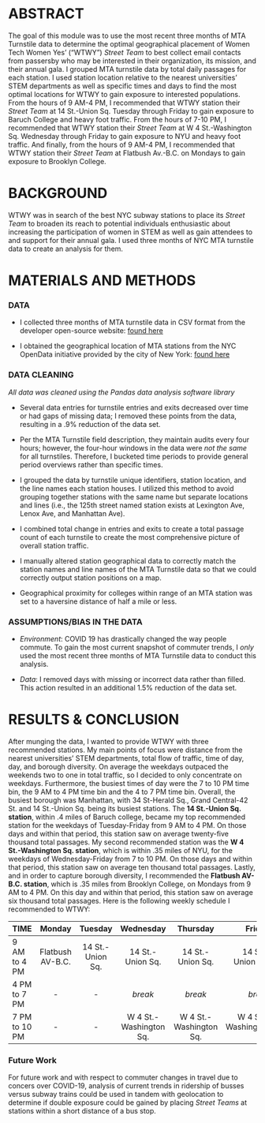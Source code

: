 # ABSTRACT

The goal of this module was to use the most recent three months of MTA Turnstile data to determine the optimal geographical placement of Women Tech Women Yes’ (“WTWY”) *Street Team* to best collect email contacts from passersby who may be interested in their organization, its mission, and their annual gala. I grouped MTA turnstile data by total daily passages for each station. I used station location relative to the nearest universities’ STEM departments as well as specific times and days to find the most optimal locations for WTWY to gain exposure to interested populations. From the hours of 9 AM-4 PM, I recommended that WTWY station their *Street Team* at 14 St.-Union Sq. Tuesday through Friday to gain exposure to Baruch College and heavy foot traffic. From the hours of 7-10 PM, I recommended that WTWY station their *Street Team* at W 4 St.-Washington Sq. Wednesday through Friday to gain exposure to NYU and heavy foot traffic. And finally, from the hours of 9 AM-4 PM, I recommended that WTWY station their *Street Team* at Flatbush Av.-B.C. on Mondays to gain exposure to Brooklyn College.

# BACKGROUND

WTWY was in search of the best NYC subway stations to place its *Street Team* to broaden its reach to potential individuals enthusiastic about increasing the participation of women in STEM as well as gain attendees to and support for their annual gala. I used three months of NYC MTA turnstile data to create an analysis for them.

# MATERIALS AND METHODS

### DATA

- I collected three months of MTA turnstile data in CSV format from the developer open-source website: [found here]( web.mta.info/developers/turnstile.html)

- I obtained the geographical location of MTA stations from the NYC OpenData initiative provided by the city of New York: [found here]( https://data.cityofnewyork.us/Transportation/Subway-Stations/arq3-7z49)

### DATA CLEANING

*All data was cleaned using the Pandas data analysis software library*

- Several data entries for turnstile entries and exits decreased over time or had gaps of missing data; I removed these points from the data, resulting in a .9% reduction of the data set.

- Per the MTA Turnstile field description, they maintain audits every four hours; however, the four-hour windows in the data were *not the same* for all turnstiles. Therefore, I bucketed time periods to provide general period overviews rather than specific times.

- I grouped the data by turnstile unique identifiers, station location, and the line names each station houses. I utilized this method to avoid grouping together stations with the same name but separate locations and lines (i.e., the 125th street named station exists at Lexington Ave, Lenox Ave, and Manhattan Ave).

- I combined total change in entries and exits to create a total passage count of each turnstile to create the most comprehensive picture of overall station traffic.

- I manually altered station geographical data to correctly match the station names and line names of the MTA Turnstile data so that we could correctly output station positions on a map.

- Geographical proximity for colleges within range of an MTA station was set to a haversine distance of half a mile or less.

### ASSUMPTIONS/BIAS IN THE DATA

- *Environment*: COVID 19 has drastically changed the way people commute. To gain the most current snapshot of commuter trends, I *only* used the most recent three months of MTA Turnstile data to conduct this analysis.

- *Data*: I removed days with missing or incorrect data rather than filled. This action resulted in an additional 1.5% reduction of the data set.

# RESULTS & CONCLUSION
After munging the data, I wanted to provide WTWY with three recommended stations. My main points of focus were distance from the nearest universities’ STEM departments, total flow of traffic, time of day, day, and borough diversity. On average the weekdays outpaced the weekends two to one in total traffic, so I decided to only concentrate on weekdays. Furthermore, the busiest times of day were the 7 to 10 PM time bin, the 9 AM to 4 PM time bin and the 4 to 7 PM time bin. Overall, the busiest borough was Manhattan, with 34 St-Herald Sq., Grand Central-42 St. and 14 St.-Union Sq. being its busiest stations. The **14 St.-Union Sq. station**, within .4 miles of Baruch college, became my top recommended station for the weekdays of Tuesday-Friday from 9 AM to 4 PM. On those days and within that period, this station saw on average twenty-five thousand total passages. My second recommended station was the **W 4 St.-Washington Sq. station**, which is within .35 miles of NYU, for the weekdays of Wednesday-Friday from 7 to 10 PM. On those days and within that period, this station saw on average ten thousand total passages. Lastly, and in order to capture borough diversity, I recommended the **Flatbush AV-B.C. station**, which is .35 miles from Brooklyn College, on Mondays from 9 AM to 4 PM. On this day and within that period, this station saw on average six thousand total passages. Here is the following weekly schedule I recommended to WTWY:

| TIME | Monday | Tuesday | Wednesday | Thursday | Friday |
| :--- | :----: | :----:  |  :----:   |  :----:  |  ---:  |
| 9 AM to 4 PM | Flatbush AV-B.C. | 14 St.-Union Sq. | 14 St.-Union Sq. | 14 St.-Union Sq. | 14 St.-Union Sq. |
| 4 PM to 7 PM | - | - | *break* | *break* | *break* |
| 7 PM to 10 PM | - | - | W 4 St.-Washington Sq. | W 4 St.-Washington Sq. | W 4 St.-Washington Sq. |



### Future Work
For future work and with respect to commuter changes in travel due to concers over COVID-19, analysis of current trends in ridership of busses versus subway trains could be used in tandem with geolocation to determine if double exposure could be gained by placing *Street Teams* at stations within a short distance of a bus stop.
